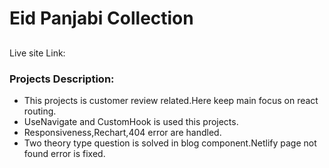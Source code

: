 # Eid Panjabi Collection

 

## 
Live site Link: 

### Projects Description:
 * This projects is customer review related.Here keep main focus on react routing.
 * UseNavigate and CustomHook is used this projects.
 * Responsiveness,Rechart,404 error are handled.
 * Two theory type question is solved in blog component.Netlify page not found error is fixed.

 

 